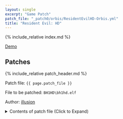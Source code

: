 ```yaml
---
layout: single
excerpt: "Game Patch"
patch_file: "_patch0/orbis/ResidentEvilHD-Orbis.yml"
title: "Resident Evil: HD"
---
```


<!-- # {{ page.title }} -->

{% include_relative index.md %}

[Demo](https://youtu.be/MSVD1Gmm4P8)

## Patches

{% include_relative patch_header.md %}

Patch file: `{{ page.patch_file }}`

File to be patched: `BH1HD\bh1hd.elf`

Author: [illusion](https://twitter.com/illusion0002)

<details>
<summary>Contents of patch file (Click to Expand)</summary>

{% highlight yml %}
{% flexible_include {{ page.patch_file }} %}
{% endhighlight %}

</details>
